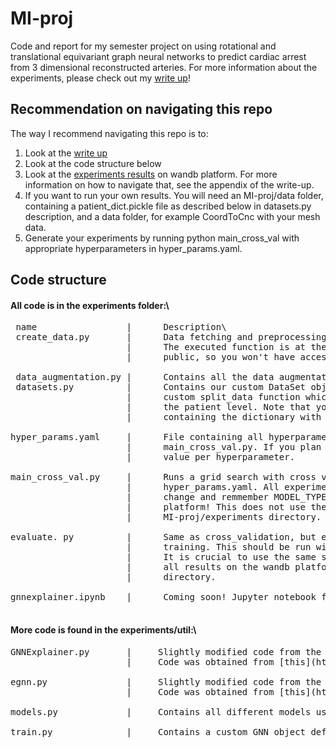 # MI-proj
Code and report for my semester project on using rotational and translational equivariant graph neural networks to predict cardiac arrest from 3 dimensional reconstructed arteries. For more information about the experiments, please check out my [write up](https://github.com/jacobbamberger/MI-proj/blob/main/MI_pred_Report.pdf)!

## Recommendation on navigating this repo
The way I recommend navigating this repo is to:
1) Look at the [write up](https://github.com/jacobbamberger/MI-proj/blob/main/MI_pred_Report.pdf) 
2) Look at the code structure below
3) Look at the [experiments results](https://wandb.ai/yayabambam/mi-prediction) on wandb platform. For more information on how to navigate that, see the appendix of the write-up.
4) If you want to run your own results. You will need an MI-proj/data folder, containing a patient_dict.pickle file as described below in datasets.py description, and a data folder, for example CoordToCnc with your mesh data.
5) Generate your experiments by running python main_cross_val with appropriate hyperparameters in hyper_params.yaml.

## Code structure
 #### All code is in the experiments folder:\ 
 <pre>
 name                 |      Description\
 create_data.py       |      Data fetching and preprocessing. This should be run from the MI-proj directory.\
                      |      The executed function is at the bottom of the file, note that our dataset is not\
                      |      public, so you won't have access to the path and label_path directories. <br/>
 data_augmentation.py |      Contains all the data augmentation schemes attempted. Used in create_data.py.\
 datasets.py          |      Contains our custom DataSet object which is how we store the meshes. Also contains\
                      |      custom split_data function which does the train, validation, and test splits at\
                      |      the patient level. Note that you will need a file "MI-proj/data/patient_dict.pickle"\
                      |      containing the dictionary with patients as keys and artery name list as value.<br/>
hyper_params.yaml     |      File containing all hyperparameters of a given model. Used in evaluate.py and\ 
                      |      main_cross_val.py. If you plan on using it for evaluate.py, there should be one\ 
                      |      value per hyperparameter.<br/>
main_cross_val.py     |      Runs a grid search with cross validation on all combinations of hyperparameters in\ 
                      |      hyper_params.yaml. All experiments are recorded on the wandb platform. Make sure to\ 
                      |      change and remmember MODEL_TYPE to be able to retrieve the experiment on the wandb\
                      |      platform! This does not use the test set. This should be called from inside the\ 
                      |      MI-proj/experiments directory.<br/>
evaluate. py          |      Same as cross_validation, but evaluates the model on test set once it has finished\
                      |      training. This should be run with only one value per hyperparameter in hyper_params.yaml.\
                      |      It is crucial to use the same seed here as used when doing the grid search. Also records\
                      |      all results on the wandb platform. This should be called from inside the MI-proj/experiments\
                      |      directory.<br/>
gnnexplainer.ipynb    |      Coming soon! Jupyter notebook for the GNNExplainer experiment and visualization.<br/>
</pre>

#### More code is found in the experiments/util:\
<pre>
GNNExplainer.py       |     Slightly modified code from the [GNNExplainer: Generating Explanations for Graph Neural Networks](https://arxiv.org/pdf/1903.03894.pdf) paper.\
                      |     Code was obtained from [this](https://github.com/RexYing/gnn-model-explainer) repo.<br/>
egnn.py               |     Slightly modified code from the [E(n) Equivariant Graph Neural Networks](https://arxiv.org/pdf/2102.09844.pdf) paper.\
                      |     Code was obtained from [this](https://github.com/vgsatorras/egnn) repo.<br/>
models.py             |     Contains all different models used in experiments.<br/>
train.py              |     Contains a custom GNN object definition. Main script used for training and evaluating our models.<br/>
</pre>

 
